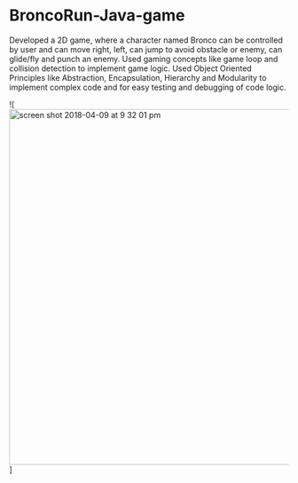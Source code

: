 # BroncoRun-Java-game
Developed a 2D game, where a character named Bronco can be controlled by user and can move right, left, can jump to avoid obstacle or enemy, can glide/fly and punch an enemy.
Used gaming concepts like game loop and collision detection to implement game logic.
Used Object Oriented Principles like Abstraction, Encapsulation, Hierarchy and Modularity to implement complex code and for easy testing and debugging of code logic.

![
<img width="641" alt="screen shot 2018-04-09 at 9 32 01 pm" src="https://user-images.githubusercontent.com/37196308/47887863-ce74e880-ddfe-11e8-82c9-9bdb09b3a0fe.png">
]
